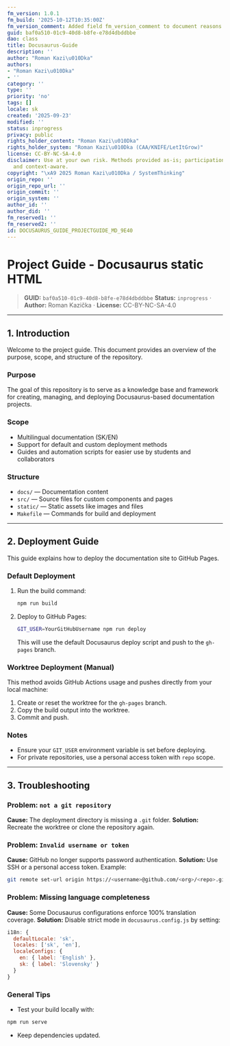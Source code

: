 ```yaml
---
fm_version: 1.0.1
fm_build: '2025-10-12T10:35:00Z'
fm_version_comment: Added field fm_version_comment to document reasons for FM updates
guid: baf0a510-01c9-40d8-b8fe-e78d4dbddbbe
dao: class
title: Docusaurus-Guide
description: ''
author: "Roman Kazi\u010Dka"
authors:
- "Roman Kazi\u010Dka"
- ''
category: ''
type: ''
priority: 'no'
tags: []
locale: sk
created: '2025-09-23'
modified: ''
status: inprogress
privacy: public
rights_holder_content: "Roman Kazi\u010Dka"
rights_holder_system: "Roman Kazi\u010Dka (CAA/KNIFE/LetItGrow)"
license: CC-BY-NC-SA-4.0
disclaimer: Use at your own risk. Methods provided as-is; participation is voluntary
  and context-aware.
copyright: "\xA9 2025 Roman Kazi\u010Dka / SystemThinking"
origin_repo: ''
origin_repo_url: ''
origin_commit: ''
origin_system: ''
author_id: ''
author_did: ''
fm_reserved1: ''
fm_reserved2: ''
id: DOCUSAURUS_GUIDE_PROJECTGUIDE_MD_9E40
---
```

# Project Guide - Docusaurus static HTML

<!-- fm-visible: start -->
> **GUID:** `baf0a510-01c9-40d8-b8fe-e78d4dbddbbe`
> **Status:** `inprogress` · **Author:** Roman Kazička · **License:** CC-BY-NC-SA-4.0
<!-- fm-visible: end -->

---

## 1. Introduction

Welcome to the project guide.
This document provides an overview of the purpose, scope, and structure of the repository.

### Purpose

The goal of this repository is to serve as a knowledge base and framework for creating, managing, and deploying Docusaurus-based documentation projects.

### Scope

* Multilingual documentation (SK/EN)
* Support for default and custom deployment methods
* Guides and automation scripts for easier use by students and collaborators

### Structure

* `docs/` — Documentation content
* `src/` — Source files for custom components and pages
* `static/` — Static assets like images and files
* `Makefile` — Commands for build and deployment

---

## 2. Deployment Guide

This guide explains how to deploy the documentation site to GitHub Pages.

### Default Deployment

1. Run the build command:

   ```bash
   npm run build
   ```
2. Deploy to GitHub Pages:

   ```bash
   GIT_USER=YourGitHubUsername npm run deploy
   ```

   This will use the default Docusaurus deploy script and push to the `gh-pages` branch.

### Worktree Deployment (Manual)

This method avoids GitHub Actions usage and pushes directly from your local machine:

1. Create or reset the worktree for the `gh-pages` branch.
2. Copy the build output into the worktree.
3. Commit and push.

### Notes

* Ensure your `GIT_USER` environment variable is set before deploying.
* For private repositories, use a personal access token with `repo` scope.

---

## 3. Troubleshooting

### Problem: `not a git repository`

**Cause:** The deployment directory is missing a `.git` folder.
**Solution:** Recreate the worktree or clone the repository again.

### Problem: `Invalid username or token`

**Cause:** GitHub no longer supports password authentication.
**Solution:** Use SSH or a personal access token.
Example:

```bash
git remote set-url origin https://<username>@github.com/<org>/<repo>.git
```

### Problem: Missing language completeness

**Cause:** Some Docusaurus configurations enforce 100% translation coverage.
**Solution:** Disable strict mode in `docusaurus.config.js` by setting:

```javascript
i18n: {
  defaultLocale: 'sk',
  locales: ['sk', 'en'],
  localeConfigs: {
    en: { label: 'English' },
    sk: { label: 'Slovensky' }
  }
}
```

### General Tips

* Test your build locally with:

```bash
npm run serve
```

* Keep dependencies updated.
